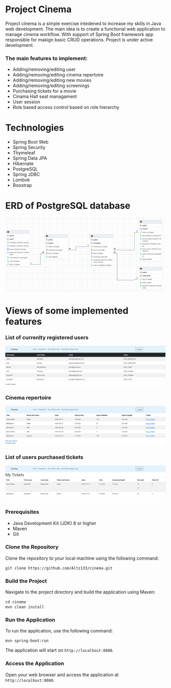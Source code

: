 # Project Cinema

Project cinema is a simple exercise intedened to increase my skills in Java web development. The main idea is to create a functional web application to manage cinema workflow. With support of Spring Boot framework app responsible for makign basic CRUD operations. Project is under active development.
### The main features to implement:
* Adding/removing/editing user 
* Adding/removing/editing cinema repertoire
* Adding/removing/editing new movies
* Adding/removing/editing screenings
* Purchasing tickets for a movie 
* Cinama Hall seat managament
* User session
* Role based access control based on role hierarchy

# Technologies

* Spring Boot Web
* Spring Security
* Thymeleaf
* Spring Data JPA
* Hibernate
* PostgreSQL
* Spring JDBC
* Lombok
* Boostrap

# ERD of PostgreSQL database

![ERD](/src/main/resources/readme/erd2.png)

# Views of some implemented features
 ### List of currenlty registered users
 ![users](/src/main/resources/readme/listOfUsers.png)


 ### Cinema repertoire
 ![repertoire](/src/main/resources/readme/repertoire.png)
 
 ### List of users purchased tickets
 ![tickets](/src/main/resources/readme/MyTickets.png)
 
 
 ### Prerequisites

- Java Development Kit (JDK) 8 or higher
- Maven
- Git

### Clone the Repository

Clone the repository to your local machine using the following command:
```
git clone https://github.com/Altz133/cinema.git
```
### Build the Project

Navigate to the project directory and build the application using Maven:
```
cd cinema
mvn clean install
```

### Run the Application

To run the application, use the following command:
```
mvn spring-boot:run
```

The application will start on `http://localhost:8080`.

### Access the Application

Open your web browser and access the application at `http://localhost:8080`.

